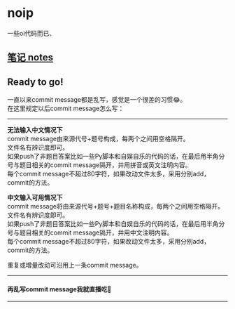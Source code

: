 # noip  
一些oi代码而已、  

## [笔记 notes](OI-related/notes/summary.md)  
## Ready to go!  
  
一直以来commit message都是乱写，感觉是一个很差的习惯:joy:。  
在这里规定以后commit message怎么写：  
***
**无法输入中文情况下**  
commit message由来源代号+题号构成，每两个之间用空格隔开。  
文件名有辨识度即可。  
如果push了非题目答案比如一些Py脚本和自娱自乐的代码的话，在最后用半角分号与题目相关的commit message隔开，并用拼音或英文注明内容。  
每个commit message不超过80字符，如果改动文件太多，采用分别add，commit的方法。  


**中文输入可用情况下**  
commit message将由来源代号+题号+题目名称构成，每两个之间用空格隔开。  
文件名有辨识度即可。  
如果push了非题目答案比如一些Py脚本和自娱自乐的代码的话，在最后用半角分号与题目相关的commit message隔开，并用中文注明内容。  
每个commit message不超过80字符，如果改动文件太多，采用分别add，commit的方法。  

重复或增量改动可沿用上一条commit message。  

***
#### 再乱写commit message我就直播吃:poop:  
***

